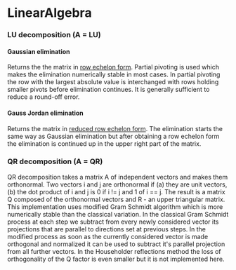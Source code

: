 # LinearAlgebra

### LU decomposition (A = LU)

#### Gaussian elimination

Returns the the matrix in [row echelon form](https://en.wikipedia.org/wiki/Row_echelon_form). Partial pivoting is used which makes the elimination numerically stable in most cases. In partial pivoting the row with the largest absolute value is interchanged with rows holding smaller pivots before elimination continues. It is generally sufficient to reduce a round-off error.

#### Gauss Jordan elimination

Returns the matrix in [reduced row echelon form](https://en.wikipedia.org/wiki/Row_echelon_form). The elimination starts the same way as Gaussian elimination but after obtaining a row echelon form the elimination is continued up in the upper right part of the matrix.

### QR decomposition (A = QR)

QR decomposition takes a matrix A of independent vectors and makes them orthonormal. Two vectors i and j are orthonormal if (a) they are unit vectors, (b) the dot product of i and j is 0 if i != j and 1 of i == j. The result is a matrix Q composed of the orthonormal vectors and R - an upper triangular matrix. This implementation uses modified Gram Schmidt algorithm which is more numerically stable than the classical variation. In the classical Gram Schmidt process at each step we subtract from every newly considered vector its projections that are parallel to directions set at previous steps. In the modified process as soon as the currently considered vector is made orthogonal and normalized it can be used to subtract it's parallel projection from all further vectors. In the Householder reflections method the loss of orthogonality of the Q factor is even smaller but it is not implemented here.

<!-- ### Eigendecomposition (A = QDQ-1) -->

